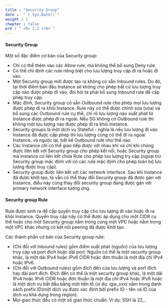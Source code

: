```yaml
---
title : "Security Group"
date :  "`r Sys.Date()`" 
weight : 1
chapter : false
pre : " <b> 2.1 </b> "
---
```

#### Security Group

Một số đặc điểm cơ bản của Security group:

* Chỉ có thể thêm vào các Allow rule, mà không thể bổ sung Deny rule.
* Có thể chỉ định các rule riêng biệt cho lưu lượng truy cập đi ra hoặc đi vào.
* Một Security group mới được tạo ra không có sẵn Inbound rules. 
  Do đó, tại thời điểm ban đầu Instance sẽ không cho phép bất cứ lưu lượng truy cập nào được phép đi vào, đòi hỏi ta phải bổ sung Inbound rule để cấp phép truy cập.
* Mặc định, Security group có sẵn Outbound rule cho phép mọi lưu lượng được phép đi ra khỏi Instance. 
Rule này có thể được chỉnh sửa (xóa) và bổ sung các Outbound rule cụ thể, chỉ rõ lưu lượng nào xuất phát từ Instance được phép đi ra ngoài.
Nếu SG không có Outbound rule thì không một lưu lượng nào được phép đi ra khỏi Instance. 
* Security groups là một dịch vụ Stateful - nghĩa là nếu lưu lượng đi vào Instance đã được cấp phép thì lưu lượng cũng có thể đi ra ngoài Instance, và ngược lại, bất kể Outbound rule như thế nào.
* Các Instance chỉ có thể giao tiếp được với nhau khi và chỉ khi chúng được liên kết với Security group cho phép kết nối, hoặc Security group mà Instance có liên kết chứa Rule cho phép lưu lượng try cập (ngoại trừ Security group mặc định với có các rule  mặc định cho phép toàn bộ lưu lượng được truy cập).
* Security group được liên kết với các network interface. 
Sau khi Instance đã được khởi tạo, ta vẫn có thể thay đổi Security group đã được gán với Instance, điều này cũng thay đổi security group đang được gán với primary network interface tương ứng. 

#### Security group Rule

Rule được sinh ra để cấp quyền truy cập cho lưu lượng đi vào hoặc đi ra khỏi Instance. Quyền truy cập này có thể được áp dụng cho một CIDR cụ thể hoặc cho một Security group nằm trong cùng một VPC hoặc nằm trong một VPC khác nhưng có kết nối peering đã được khởi tạo. 

Các thành phần cơ bản của Security group rule:
* (Chỉ đối với Inbound rules) gồm điểm xuất phát (nguồn) của lưu lượng truy cập và port đích hoặc dải port.
Nguồn có thể là một security group khác, là một dải IPv4 hoặc IPv6 CIDR hoặc đơn thuẩn là một địa chỉ IPv4 hoặc IPv6.
* (Chỉ đối với Outbound rules) gồm đích đến của lưu lượng và port đích hay dải port đích.
Đích đến có thể là một security group khác, là một dải IPv4 hoặc IPv6 CIDR hoặc đơn thuẩn là một địa chỉ IPv4 hoặc IPv6 hoặc là một dịch vụ bắt đầu bằng một tiền tố (ví dụ: igw_xxx) nằm trong danh sách prefix ID(một dịch vụ được xác định bởi prefix ID - tên và ID của dịch vụ khả dụng trong region).
* Mọi giao thức đều có một số giao thức chuẩn. Ví dụ: SSH là 22,..

